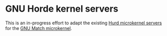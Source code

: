 # GNU Horde kernel servers

This is an in-progress effort to adapt the existing [Hurd microkernel servers](https://github.com/joshumax/hurd) for the [GNU Match microkernel](https://github.com/OOQQ/GNUmatch).
